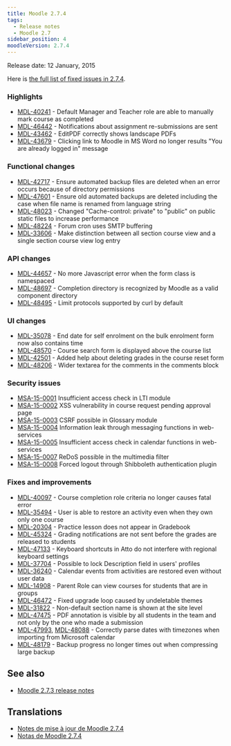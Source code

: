 ```yaml
---
title: Moodle 2.7.4
tags:
  - Release notes
  - Moodle 2.7
sidebar_position: 4
moodleVersion: 2.7.4
---
```

Release date: 12 January, 2015

Here is [the full list of fixed issues in 2.7.4](https://tracker.moodle.org/secure/IssueNavigator!executeAdvanced.jspa?jqlQuery=project+%3D+mdl+AND+resolution+%3D+fixed+AND+fixVersion+in+%28%222.7.4%22%29+ORDER+BY+priority+DESC&runQuery=true&clear=true).

### Highlights

- [MDL-40241](https://tracker.moodle.org/browse/MDL-40241) - Default Manager and Teacher role are able to manually mark course as completed
- [MDL-46442](https://tracker.moodle.org/browse/MDL-46442) - Notifications about assignment re-submissions are sent
- [MDL-43462](https://tracker.moodle.org/browse/MDL-43462) - EditPDF correctly shows landscape PDFs
- [MDL-43679](https://tracker.moodle.org/browse/MDL-43679) - Clicking link to Moodle in MS Word no longer results "You are already logged in" message

### Functional changes

- [MDL-42717](https://tracker.moodle.org/browse/MDL-42717) - Ensure automated backup files are deleted when an error occurs because of directory permissions
- [MDL-47601](https://tracker.moodle.org/browse/MDL-47601) - Ensure old automated backups are deleted including the case when file name is renamed from language string
- [MDL-48023](https://tracker.moodle.org/browse/MDL-48023) - Changed "Cache-control: private" to "public" on public static files to increase performance
- [MDL-48224](https://tracker.moodle.org/browse/MDL-48224) - Forum cron uses SMTP buffering
- [MDL-33606](https://tracker.moodle.org/browse/MDL-33606) - Make distinction between all section course view and a single section course view log entry

### API changes

- [MDL-44657](https://tracker.moodle.org/browse/MDL-44657) - No more Javascript error when the form class is namespaced
- [MDL-48697](https://tracker.moodle.org/browse/MDL-48697) - Completion directory is recognized by Moodle as a valid component directory
- [MDL-48495](https://tracker.moodle.org/browse/MDL-48495) - Limit protocols supported by curl by default

### UI changes

- [MDL-35078](https://tracker.moodle.org/browse/MDL-35078) - End date for self enrolment on the bulk enrolment form now also contains time
- [MDL-48570](https://tracker.moodle.org/browse/MDL-48570) - Course search form is displayed above the course list
- [MDL-42501](https://tracker.moodle.org/browse/MDL-42501) - Added help about deleting grades in the course reset form
- [MDL-48206](https://tracker.moodle.org/browse/MDL-48206) - Wider textarea for the comments in the comments block

### Security issues

- [MSA-15-0001](https://moodle.org/mod/forum/discuss.php?d=278611) Insufficient access check in LTI module
- [MSA-15-0002](https://moodle.org/mod/forum/discuss.php?d=278612) XSS vulnerability in course request pending approval page
- [MSA-15-0003](https://moodle.org/mod/forum/discuss.php?d=278613) CSRF possible in Glossary module
- [MSA-15-0004](https://moodle.org/mod/forum/discuss.php?d=278614) Information leak through messaging functions in web-services
- [MSA-15-0005](https://moodle.org/mod/forum/discuss.php?d=278615) Insufficient access check in calendar functions in web-services
- [MSA-15-0007](https://moodle.org/mod/forum/discuss.php?d=278617) ReDoS possible in the multimedia filter
- [MSA-15-0008](https://moodle.org/mod/forum/discuss.php?d=278618) Forced logout through Shibboleth authentication plugin

### Fixes and improvements

- [MDL-40097](https://tracker.moodle.org/browse/MDL-40097) - Course completion role criteria no longer causes fatal error
- [MDL-35494](https://tracker.moodle.org/browse/MDL-35494) - User is able to restore an activity even when they own only one course
- [MDL-20304](https://tracker.moodle.org/browse/MDL-20304) - Practice lesson does not appear in Gradebook [](Patch)
- [MDL-45324](https://tracker.moodle.org/browse/MDL-45324) - Grading notifications are not sent before the grades are released to students
- [MDL-47133](https://tracker.moodle.org/browse/MDL-47133) - Keyboard shortcuts in Atto do not interfere with regional keyboard settings
- [MDL-37704](https://tracker.moodle.org/browse/MDL-37704) - Possible to lock Description field in users' profiles
- [MDL-36240](https://tracker.moodle.org/browse/MDL-36240) - Calendar events from activities are restored even without user data
- [MDL-14908](https://tracker.moodle.org/browse/MDL-14908) - Parent Role can view courses for students that are in groups
- [MDL-46472](https://tracker.moodle.org/browse/MDL-46472) - Fixed upgrade loop caused by undeletable themes
- [MDL-31822](https://tracker.moodle.org/browse/MDL-31822) - Non-default section name is shown at the site level
- [MDL-47475](https://tracker.moodle.org/browse/MDL-47475) - PDF annotation is visible by all students in the team and not only by the one who made a submission
- [MDL-47993](https://tracker.moodle.org/browse/MDL-47993), [MDL-48088](https://tracker.moodle.org/browse/MDL-48088) - Correctly parse dates with timezones when importing from Microsoft calendar
- [MDL-48179](https://tracker.moodle.org/browse/MDL-48179) - Backup progress no longer times out when compressing large backup

## See also

- [Moodle 2.7.3 release notes](/general/releases/2.7/2.7.3)

## Translations

- [Notes de mise à jour de Moodle 2.7.4](https://docs.moodle.org/fr/Notes_de_mise_à_jour_de_Moodle_2.7.4)
- [Notas de Moodle 2.7.4](https://docs.moodle.org/es/Notas_de_Moodle_2.7.4)
